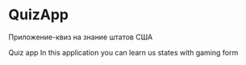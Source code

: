# QuizApp

Приложение-квиз на знание штатов США

Quiz app
In this application you can learn us states with gaming form
